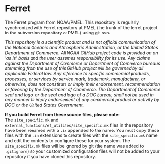 # Ferret
The Ferret program from NOAA/PMEL. 
This repository is regularly synchronized with Ferret repository at PMEL 
(the trunk of the ferret project in the subversion repository at PMEL) 
using git-svn.


*This repository is a scientific product and is not official communication 
of the National Oceanic and Atmospheric Administration, or the United 
States Department of Commerce.  All NOAA GitHub project code is provided 
on an 'as is' basis and the user assumes responsibility for its use.  Any 
claims against the Department of Commerce or Department of Commerce bureaus 
stemming from the use of this GitHub project will be governed by all 
applicable Federal law.  Any reference to specific commercial products, 
processes, or services by service mark, trademark, manufacturer, or 
otherwise, does not constitute or imply their endorsement, recommendation 
or favoring by the Department of Commerce.  The Department of Commerce 
seal and logo, or the seal and logo of a DOC bureau, shall not be used 
in any manner to imply endorsement of any commercial product or activity 
by DOC or the United States Government.*


**If you build Ferret from these source files, please note:**  
The `site_specific.mk` and `external_functions/ef_utilites/site_specific.mk` 
files in the repository have been renamed with a `.in` appended to the name. 
You must copy these files with the `.in` extensions to create files with the 
`site_specific.mk` name and edit the contents to configure these for your 
system.  The `site_specific.mk` files will be ignored by git (the name was 
added to `.gitignore`) so your customized configuration files will not be 
added to your repository if you have cloned this repository. 
